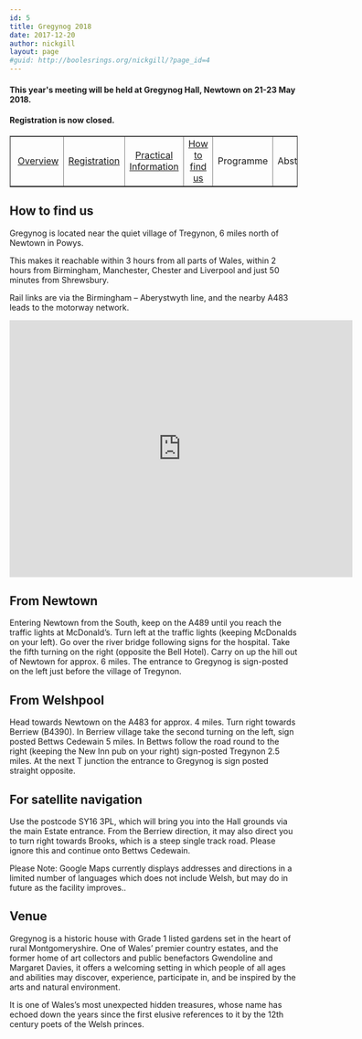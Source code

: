 ```yaml
---
id: 5
title: Gregynog 2018
date: 2017-12-20
author: nickgill
layout: page
#guid: http://boolesrings.org/nickgill/?page_id=4
---
```


#### This year's meeting will be held at Gregynog Hall, Newtown on 21-23 May 2018. 

#### Registration is now closed.

<style>
.tablelines table, .tablelines td, .tablelines th {
        border: 1px solid black;
        }
</style>



<p>
<table width="100%" border="1">
  <tr>
    <td align="center"> <a href = "gregynog2018">Overview</a> </td><td align="center">  <a href = "gregynog-registration">Registration</a> </td><td align="center">  <a href = "gregynog-practical">Practical Information</a> </td><td align="center"> <a href = "gregynog-how-to-find-us">How to find us</a> </td><td align="center"> Programme </td><td align="center"> Abstracts </td></tr></table>
</p>

## How to find us

Gregynog is located near the quiet village of Tregynon, 6 miles north of Newtown in Powys.

This makes it reachable within 3 hours from all parts of Wales, within 2 hours from Birmingham, Manchester, Chester and Liverpool and just 50 minutes from Shrewsbury.

Rail links are via the Birmingham – Aberystwyth line, and the nearby A483 leads to the motorway network.

<iframe src="https://www.google.com/maps/embed?pb=!1m14!1m8!1m3!1d310573.5333607608!2d-3.332859!3d52.54509!3m2!1i1024!2i768!4f13.1!3m3!1m2!1s0x0%3A0x5a84d19531a096b7!2sGregynog+Hall!5e0!3m2!1ses-419!2sus!4v1512982882057" width="600" height="450" frameborder="0" style="border:0" allowfullscreen></iframe>

## From Newtown

Entering Newtown from the South, keep on the A489 until you reach the traffic lights at McDonald’s. Turn left at the traffic lights (keeping McDonalds on your left). Go over the river bridge following signs for the hospital. Take the fifth turning on the right (opposite the Bell Hotel). Carry on up the hill out of Newtown for approx. 6 miles. The entrance to Gregynog is sign-posted on the left just before the village of Tregynon.

## From Welshpool

Head towards Newtown on the A483 for approx. 4 miles. Turn right towards Berriew (B4390). In Berriew village take the second turning on the left, sign posted Bettws Cedewain 5 miles. In Bettws follow the road round to the right (keeping the New Inn pub on your right) sign-posted Tregynon 2.5 miles. At the next T junction the entrance to Gregynog is sign posted straight opposite.

## For satellite navigation

Use the postcode SY16 3PL, which will bring you into the Hall grounds via the main Estate entrance. From the Berriew direction, it may also direct you to turn right towards Brooks, which is a steep single track road. Please ignore this and continue onto Bettws Cedewain.

Please Note: Google Maps currently displays addresses and directions in a limited number of languages which does not include Welsh, but may do in future as the facility improves..

## Venue

Gregynog is a historic house with Grade 1 listed gardens set in the heart of rural Montgomeryshire. One of Wales’ premier country estates, and the former home of art collectors and public benefactors Gwendoline and Margaret Davies, it offers a welcoming setting in which people of all ages and abilities may discover, experience, participate in, and be inspired by the arts and natural environment.

It is one of Wales’s most unexpected hidden treasures, whose name has echoed down the years since the first elusive references to it by the 12th century poets of the Welsh princes.
